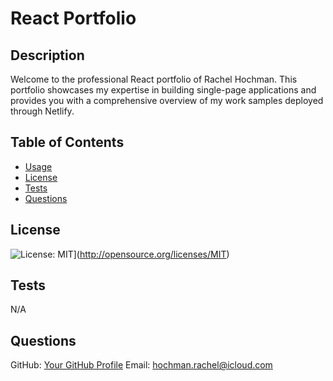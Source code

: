 
# React Portfolio

## Description
Welcome to the professional React portfolio of Rachel Hochman. This portfolio showcases my expertise in building single-page applications and provides you with a comprehensive overview of my work samples deployed through Netlify.

## Table of Contents
- [Usage](#usage)
- [License](#license)
- [Tests](#tests)
- [Questions](#questions)

## License
<!-- Add license badge and explanation here -->
![License: MIT](https://img.shields.io/badge/License-MIT-yellow.svg)](http://opensource.org/licenses/MIT)

## Tests
<!-- Add test instructions here -->
N/A

## Questions
GitHub: [Your GitHub Profile](https://github.com/RachelCodes42)
Email: hochman.rachel@icloud.com
  